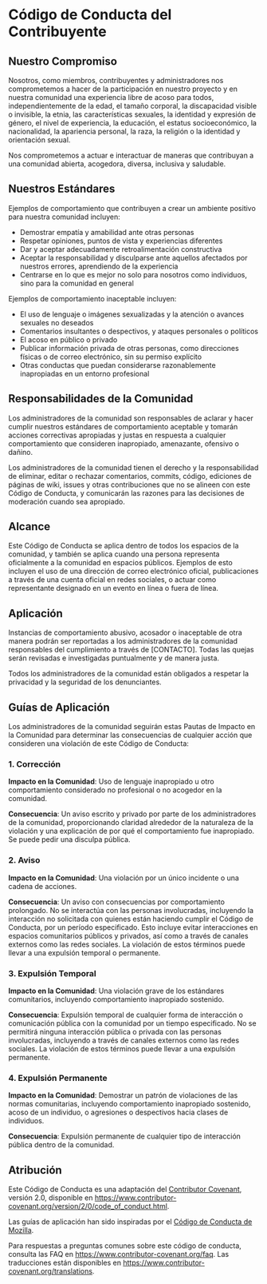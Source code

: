 # Código de Conducta del Contribuyente

## Nuestro Compromiso

Nosotros, como miembros, contribuyentes y administradores nos comprometemos a hacer de la participación en nuestro proyecto y en nuestra comunidad una experiencia libre de acoso para todos, independientemente de la edad, el tamaño corporal, la discapacidad visible o invisible, la etnia, las características sexuales, la identidad y expresión de género, el nivel de experiencia, la educación, el estatus socioeconómico, la nacionalidad, la apariencia personal, la raza, la religión o la identidad y orientación sexual.

Nos comprometemos a actuar e interactuar de maneras que contribuyan a una comunidad abierta, acogedora, diversa, inclusiva y saludable.

## Nuestros Estándares

Ejemplos de comportamiento que contribuyen a crear un ambiente positivo para nuestra comunidad incluyen:

* Demostrar empatía y amabilidad ante otras personas
* Respetar opiniones, puntos de vista y experiencias diferentes
* Dar y aceptar adecuadamente retroalimentación constructiva
* Aceptar la responsabilidad y disculparse ante aquellos afectados por nuestros errores, aprendiendo de la experiencia
* Centrarse en lo que es mejor no solo para nosotros como individuos, sino para la comunidad en general

Ejemplos de comportamiento inaceptable incluyen:

* El uso de lenguaje o imágenes sexualizadas y la atención o avances sexuales no deseados
* Comentarios insultantes o despectivos, y ataques personales o políticos
* El acoso en público o privado
* Publicar información privada de otras personas, como direcciones físicas o de correo electrónico, sin su permiso explícito
* Otras conductas que puedan considerarse razonablemente inapropiadas en un entorno profesional

## Responsabilidades de la Comunidad

Los administradores de la comunidad son responsables de aclarar y hacer cumplir nuestros estándares de comportamiento aceptable y tomarán acciones correctivas apropiadas y justas en respuesta a cualquier comportamiento que consideren inapropiado, amenazante, ofensivo o dañino.

Los administradores de la comunidad tienen el derecho y la responsabilidad de eliminar, editar o rechazar comentarios, commits, código, ediciones de páginas de wiki, issues y otras contribuciones que no se alineen con este Código de Conducta, y comunicarán las razones para las decisiones de moderación cuando sea apropiado.

## Alcance

Este Código de Conducta se aplica dentro de todos los espacios de la comunidad, y también se aplica cuando una persona representa oficialmente a la comunidad en espacios públicos. Ejemplos de esto incluyen el uso de una dirección de correo electrónico oficial, publicaciones a través de una cuenta oficial en redes sociales, o actuar como representante designado en un evento en línea o fuera de línea.

## Aplicación

Instancias de comportamiento abusivo, acosador o inaceptable de otra manera podrán ser reportadas a los administradores de la comunidad responsables del cumplimiento a través de [CONTACTO]. Todas las quejas serán revisadas e investigadas puntualmente y de manera justa.

Todos los administradores de la comunidad están obligados a respetar la privacidad y la seguridad de los denunciantes.

## Guías de Aplicación

Los administradores de la comunidad seguirán estas Pautas de Impacto en la Comunidad para determinar las consecuencias de cualquier acción que consideren una violación de este Código de Conducta:

### 1. Corrección

**Impacto en la Comunidad**: Uso de lenguaje inapropiado u otro comportamiento considerado no profesional o no acogedor en la comunidad.

**Consecuencia**: Un aviso escrito y privado por parte de los administradores de la comunidad, proporcionando claridad alrededor de la naturaleza de la violación y una explicación de por qué el comportamiento fue inapropiado. Se puede pedir una disculpa pública.

### 2. Aviso

**Impacto en la Comunidad**: Una violación por un único incidente o una cadena de acciones.

**Consecuencia**: Un aviso con consecuencias por comportamiento prolongado. No se interactúa con las personas involucradas, incluyendo la interacción no solicitada con quienes están haciendo cumplir el Código de Conducta, por un período especificado. Esto incluye evitar interacciones en espacios comunitarios públicos y privados, así como a través de canales externos como las redes sociales. La violación de estos términos puede llevar a una expulsión temporal o permanente.

### 3. Expulsión Temporal

**Impacto en la Comunidad**: Una violación grave de los estándares comunitarios, incluyendo comportamiento inapropiado sostenido.

**Consecuencia**: Expulsión temporal de cualquier forma de interacción o comunicación pública con la comunidad por un tiempo especificado. No se permitirá ninguna interacción pública o privada con las personas involucradas, incluyendo a través de canales externos como las redes sociales. La violación de estos términos puede llevar a una expulsión permanente.

### 4. Expulsión Permanente

**Impacto en la Comunidad**: Demostrar un patrón de violaciones de las normas comunitarias, incluyendo comportamiento inapropiado sostenido, acoso de un individuo, o agresiones o despectivos hacia clases de individuos.

**Consecuencia**: Expulsión permanente de cualquier tipo de interacción pública dentro de la comunidad.

## Atribución

Este Código de Conducta es una adaptación del [Contributor Covenant][homepage], versión 2.0, disponible en https://www.contributor-covenant.org/version/2/0/code_of_conduct.html.

Las guías de aplicación han sido inspiradas por el [Código de Conducta de Mozilla](https://github.com/mozilla/diversity).

Para respuestas a preguntas comunes sobre este código de conducta, consulta las FAQ en https://www.contributor-covenant.org/faq. Las traducciones están disponibles en https://www.contributor-covenant.org/translations.

[homepage]: https://www.contributor-covenant.org
